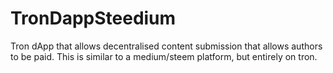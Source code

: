 # TronDappSteedium
Tron dApp that allows decentralised content submission that allows authors to be paid. This is similar to a medium/steem platform, but entirely on tron.
